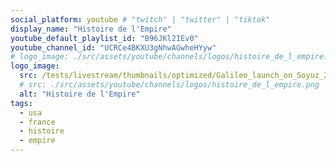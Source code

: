 ```yaml
---
social_platform: youtube # "twitch" | "twitter" | "tiktok"
display_name: "Histoire de l'Empire"
youtube_default_playlist_id: "B96JKl2IEv0"
youtube_channel_id: "UCRCe4BKXU3gNhwAGwheHYyw"
# logo_image: ./src/assets/youtube/channels/logos/histoire_de_l_empire.webp
logo_image: 
  src: /tests/livestream/thumbnails/optimized/Galileo_launch_on_Soyuz_21_Oct_2011.jpg
  # src: ./src/assets/youtube/channels/logos/histoire_de_l_empire.png
  alt: "Histoire de l'Empire"
tags:
  - usa
  - france
  - histoire
  - empire
---
```

